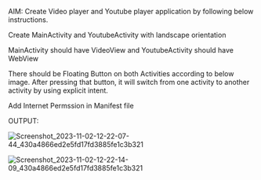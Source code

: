 AIM: Create Video player and Youtube player application by following below instructions.

Create MainActivity and YoutubeActivity with landscape orientation

MainActivity should have VideoView and YoutubeActivity should have WebView

There should be Floating Button on both Activities according to below image. After pressing that button, it will switch from one activity to another activity by using explicit intent.

Add Internet Permssion in Manifest file

OUTPUT:

![Screenshot_2023-11-02-12-22-07-44_430a4866ed2e5fd17fd3885fe1c3b321](https://github.com/SmitVaishnav/MAD_Practical-7_21012011156/assets/95563976/1cb78d80-89c1-4e9a-9ec5-b14234656e0a)

![Screenshot_2023-11-02-12-22-14-09_430a4866ed2e5fd17fd3885fe1c3b321](https://github.com/SmitVaishnav/MAD_Practical-7_21012011156/assets/95563976/add103bf-366e-4240-9d29-ab3a57429c0a)

